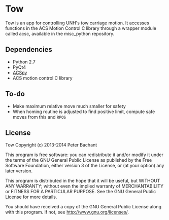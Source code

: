 Tow
===
Tow is an app for controlling UNH's tow carriage motion. It accesses functions in the ACS Motion Control C library through a wrapper module called acsc, available in the misc_python repository.

Dependencies
-----------
  * Python 2.7
  * PyQt4
  * [ACSpy](https://github.com/petebachant/ACSpy)
  * ACS motion control C library

To-do 
-----
  * Make maximum relative move much smaller for safety
  * When homing routine is adjusted to find positive limit, compute safe moves from this and `RPOS`

License
-------
Tow Copyright (c) 2013-2014 Peter Bachant

This program is free software: you can redistribute it and/or modify
it under the terms of the GNU General Public License as published by
the Free Software Foundation, either version 3 of the License, or
(at your option) any later version.

This program is distributed in the hope that it will be useful,
but WITHOUT ANY WARRANTY; without even the implied warranty of
MERCHANTABILITY or FITNESS FOR A PARTICULAR PURPOSE.  See the
GNU General Public License for more details.

You should have received a copy of the GNU General Public License
along with this program.  If not, see <http://www.gnu.org/licenses/>.


